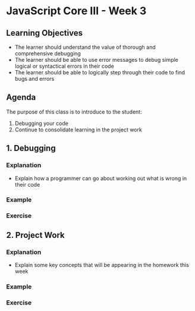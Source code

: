 # JavaScript Core III - Week 3

## Learning Objectives

- The learner should understand the value of thorough and comprehensive debugging
- The learner should be able to use error messages to debug simple logical or syntactical errors in their code
- The learner should be able to logically step through their code to find bugs and errors

## Agenda

The purpose of this class is to introduce to the student:

1. Debugging your code
2. Continue to consolidate learning in the project work

## 1. Debugging

### Explanation

- Explain how a programmer can go about working out what is wrong in their code

### Example

<!-- TODO -->

### Exercise

<!-- TODO -->

## 2. Project Work

### Explanation

- Explain some key concepts that will be appearing in the homework this week

### Example

<!-- TODO -->

### Exercise

<!-- TODO -->
